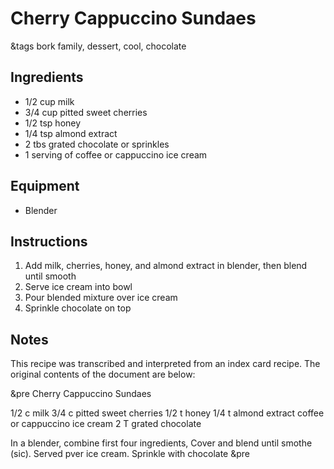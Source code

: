 # Cherry Cappuccino Sundaes

&tags bork family, dessert, cool, chocolate

## Ingredients

- 1/2 cup milk
- 3/4 cup pitted sweet cherries
- 1/2 tsp honey
- 1/4 tsp almond extract
- 2 tbs grated chocolate or sprinkles
- 1 serving of coffee or cappuccino ice cream

## Equipment

- Blender

## Instructions

1. Add milk, cherries, honey, and almond extract in blender, then blend until smooth
1. Serve ice cream into bowl
1. Pour blended mixture over ice cream
1. Sprinkle chocolate on top

## Notes

This recipe was transcribed and interpreted from an index card recipe. The original contents of the document are below:

&pre
Cherry Cappuccino
      Sundaes

1/2 c milk
3/4 c pitted sweet cherries
1/2 t honey
1/4 t almond extract
    coffee or cappuccino ice cream
2 T grated chocolate

In a blender, combine first
four ingredients, Cover and
blend until smothe (sic).
  Served pver ice cream.
  Sprinkle with chocolate
&pre